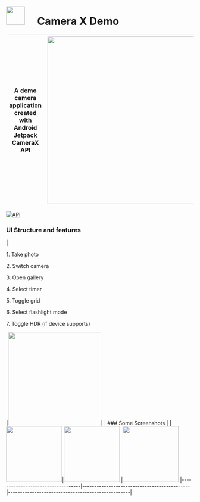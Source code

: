 # <img src="https://github.com/robertlevonyan/CameraXDemo/blob/master/CameraXDemo/app/src/main/ic_launcher-web.png"  width="50" height="50" /> &nbsp;&nbsp;&nbsp; Camera X Demo

|A demo camera application created with Android Jetpack CameraX API|<img src="https://github.com/robertlevonyan/CameraXDemo/blob/master/media/camerax.png"  width="450" />|
|----------------------------------------------------------------------------------------------|-----------|

[![API](https://img.shields.io/badge/API-14%2B-yellow.svg?style=flat-square)](https://android-arsenal.com/api?level=21)

### UI Structure and features 

| <p align="start">1. Take photo </p><p align="start"> 2. Switch camera </p><p align="start"> 3. Open gallery </p><p align="start"> 4. Select timer </p><p align="start"> 5. Toggle grid </p><p align="start"> 6. Select flashlight mode </p><p align="start"> 7. Toggle HDR (if device supports)</p>|<img src="https://github.com/robertlevonyan/CameraXDemo/blob/master/media/c1.jpg"  width="250" />| 
| ### Some Screenshots |
|<img src="https://github.com/robertlevonyan/CameraXDemo/blob/master/media/c2.jpg"  width="150" />|<img src="https://github.com/robertlevonyan/CameraXDemo/blob/master/media/c3.jpg"  width="150" /> |<img src="https://github.com/robertlevonyan/CameraXDemo/blob/master/media/c4.jpg"  width="150" />
|-----------------------------------|---------------------------------------------|---------------------------------------------------|

